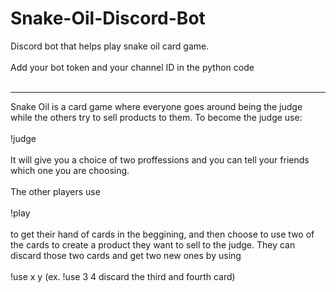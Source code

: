 # Snake-Oil-Discord-Bot
Discord bot that helps play snake oil card game.
<br>
<br>
Add your bot token and your channel ID in the python code
<br>
<br>
________________________

Snake Oil is a card game where everyone goes around being the judge while the others try to sell products to them. To become the judge use:
<br>
<br>
!judge
<br>
<br>
It will give you a choice of two proffessions and you can tell your friends which one you are choosing.
<br>
<br>
The other players use  
<br>
!play
<br>
<br>
to get their hand of cards in the beggining, and then choose to use two of the cards to create a product they want to sell to the judge. They can discard those two cards and get two new ones by using 
<br>
<br>
!use x y (ex. !use 3 4  discard the third and fourth card)

